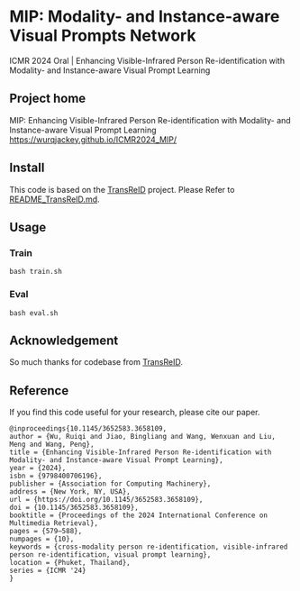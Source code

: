 # MIP: Modality- and Instance-aware Visual Prompts Network
ICMR 2024 Oral | Enhancing Visible-Infrared Person Re-identification with Modality- and Instance-aware Visual Prompt Learning

## Project home
MIP: Enhancing Visible-Infrared Person Re-identification with Modality- and Instance-aware Visual Prompt Learning
https://wurqjackey.github.io/ICMR2024_MIP/


## Install
This code is based on the [TransReID](https://github.com/damo-cv/TransReID) project. Please Refer to [README_TransReID.md](https://wurqjackey.github.io/MIP/README_TransReID.md).

## Usage
### Train
```
bash train.sh
```

### Eval
```
bash eval.sh
```

## Acknowledgement
So much thanks for codebase from [TransReID](https://github.com/damo-cv/TransReID).

## Reference
If you find this code useful for your research, please cite our paper.
```
@inproceedings{10.1145/3652583.3658109,
author = {Wu, Ruiqi and Jiao, Bingliang and Wang, Wenxuan and Liu, Meng and Wang, Peng},
title = {Enhancing Visible-Infrared Person Re-identification with Modality- and Instance-aware Visual Prompt Learning},
year = {2024},
isbn = {9798400706196},
publisher = {Association for Computing Machinery},
address = {New York, NY, USA},
url = {https://doi.org/10.1145/3652583.3658109},
doi = {10.1145/3652583.3658109},
booktitle = {Proceedings of the 2024 International Conference on Multimedia Retrieval},
pages = {579–588},
numpages = {10},
keywords = {cross-modality person re-identification, visible-infrared person re-identification, visual prompt learning},
location = {Phuket, Thailand},
series = {ICMR '24}
}
```
